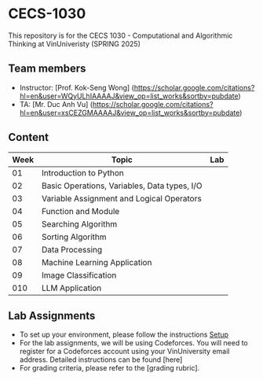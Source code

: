 # CECS-1030
This repository is for the CECS 1030 - Computational and Algorithmic Thinking at VinUniveristy (SPRING 2025)
## Team members
  - Instructor: [Prof. Kok-Seng Wong] (https://scholar.google.com/citations?hl=en&user=WQyULhIAAAAJ&view_op=list_works&sortby=pubdate)
  - TA: [Mr. Duc Anh Vu] (https://scholar.google.com/citations?hl=en&user=xsCEZGMAAAAJ&view_op=list_works&sortby=pubdate)
## Content
| Week          | Topic         | Lab           |
| ------------- | ------------- | ------------- |
| 01            | Introduction to Python  |       |
| 02            | Basic Operations, Variables, Data types, I/O|  |
| 03            | Variable Assignment and Logical Operators   |       |
| 04            | Function and Module  |       |
| 05            | Searching Algorithm  |       |
| 06            | Sorting Algorithm  |       |
| 07            | Data Processing  |       |
| 08            | Machine Learning Application  |       |
| 09            | Image Classification  |       |
| 010           | LLM Application  |       |

## Lab Assignments
  - To set up your environment, please follow the instructions [Setup]()
  - For the lab assignments, we will be using Codeforces. You will need to register for a Codeforces account using your VinUniversity email address. Detailed instructions can be found [here]
  - For grading criteria, please refer to the [grading rubric].

